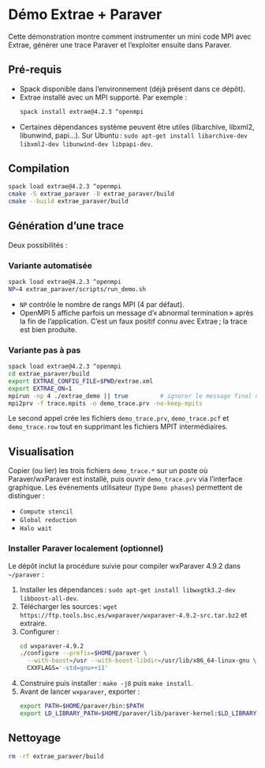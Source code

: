 # Démo Extrae + Paraver

Cette démonstration montre comment instrumenter un mini code MPI avec Extrae, générer une trace Paraver et l’exploiter ensuite dans Paraver.

## Pré-requis
- Spack disponible dans l’environnement (déjà présent dans ce dépôt).
- Extrae installé avec un MPI supporté. Par exemple :
  ```bash
  spack install extrae@4.2.3 ^openmpi
  ```
- Certaines dépendances système peuvent être utiles (libarchive, libxml2, libunwind, papi…). Sur Ubuntu : `sudo apt-get install libarchive-dev libxml2-dev libunwind-dev libpapi-dev`.

## Compilation
```bash
spack load extrae@4.2.3 ^openmpi
cmake -S extrae_paraver -B extrae_paraver/build
cmake --build extrae_paraver/build
```

## Génération d’une trace
Deux possibilités :

### Variante automatisée
```bash
spack load extrae@4.2.3 ^openmpi
NP=4 extrae_paraver/scripts/run_demo.sh
```
- `NP` contrôle le nombre de rangs MPI (4 par défaut).
- OpenMPI 5 affiche parfois un message d’« abnormal termination » après la fin de l’application. C’est un faux positif connu avec Extrae ; la trace est bien produite.

### Variante pas à pas
```bash
spack load extrae@4.2.3 ^openmpi
cd extrae_paraver/build
export EXTRAE_CONFIG_FILE=$PWD/extrae.xml
export EXTRAE_ON=1
mpirun -np 4 ./extrae_demo || true         # ignorer le message final d’OpenMPI
mpi2prv -f trace.mpits -o demo_trace.prv -no-keep-mpits
```
Le second appel crée les fichiers `demo_trace.prv`, `demo_trace.pcf` et `demo_trace.row` tout en supprimant les fichiers MPIT intermédiaires.

## Visualisation
Copier (ou lier) les trois fichiers `demo_trace.*` sur un poste où Paraver/wxParaver est installé, puis ouvrir `demo_trace.prv` via l’interface graphique. Les événements utilisateur (type `Demo phases`) permettent de distinguer :
- `Compute stencil`
- `Global reduction`
- `Halo wait`

### Installer Paraver localement (optionnel)
Le dépôt inclut la procédure suivie pour compiler wxParaver 4.9.2 dans `~/paraver` :

1. Installer les dépendances : `sudo apt-get install libwxgtk3.2-dev libboost-all-dev`.
2. Télécharger les sources : `wget https://ftp.tools.bsc.es/wxparaver/wxparaver-4.9.2-src.tar.bz2` et extraire.
3. Configurer :
   ```bash
   cd wxparaver-4.9.2
   ./configure --prefix=$HOME/paraver \
     --with-boost=/usr --with-boost-libdir=/usr/lib/x86_64-linux-gnu \
     CXXFLAGS='-std=gnu++11'
   ```
4. Construire puis installer : `make -j8` puis `make install`.
5. Avant de lancer `wxparaver`, exporter :
   ```bash
   export PATH=$HOME/paraver/bin:$PATH
   export LD_LIBRARY_PATH=$HOME/paraver/lib/paraver-kernel:$LD_LIBRARY_PATH
   ```

## Nettoyage
```bash
rm -rf extrae_paraver/build
```
